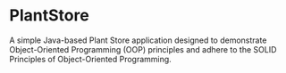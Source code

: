 # PlantStore
A simple Java-based Plant Store application designed to demonstrate Object-Oriented Programming (OOP) principles and adhere to the SOLID Principles of Object-Oriented Programming.
